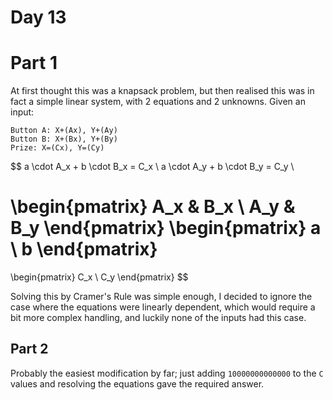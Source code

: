 # Day 13

# Part 1

At first thought this was a knapsack problem, but then realised this was in fact a simple linear system, with 2 equations and 2 unknowns. Given an input:

```text
Button A: X+(Ax), Y+(Ay)
Button B: X+(Bx), Y+(By)
Prize: X=(Cx), Y=(Cy)
```

$$
a \cdot A_x + b \cdot B_x = C_x \\
a \cdot A_y + b \cdot B_y = C_y \\

\begin{pmatrix}
A_x & B_x \\
A_y & B_y
\end{pmatrix}
\begin{pmatrix}
a \\ b
\end{pmatrix}
=
\begin{pmatrix}
C_x \\ C_y
\end{pmatrix}
$$

Solving this by Cramer's Rule was simple enough, I decided to ignore the case where the equations were linearly dependent, which would require a bit more complex handling, and luckily none of the inputs had this case.

## Part 2

Probably the easiest modification by far; just adding `10000000000000` to the `C` values and resolving the equations gave the required answer.